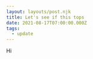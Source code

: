 ```yaml
---
layout: layouts/post.njk
title: Let's see if this tops
date: 2021-08-17T07:00:00.000Z
tags:
  - update
---
```

Hi
